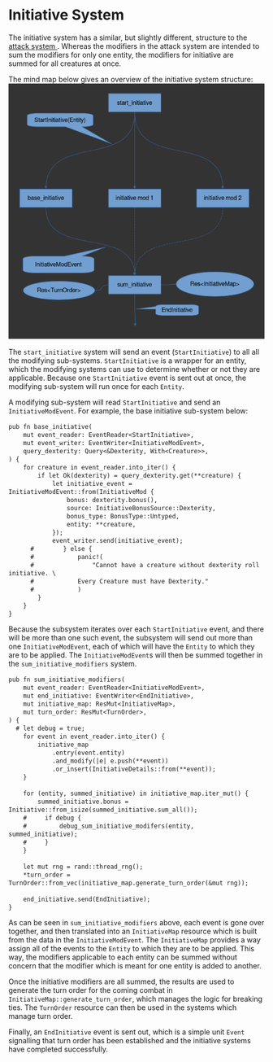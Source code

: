 # Initiative System
The initiative system has a similar, but slightly different, structure to the
[ attack system ](./game_systems/combat_system/attack_system/attack.md).
Whereas the modifiers in the attack system are intended to sum the modifiers for
only one entity, the modifiers for initiative are summed for all creatures at
once.

The mind map below gives an overview of the initiative system structure:
![Initiative System](images/initiative_system.png)

The `start_initiative` system will send an event (`StartInitiative`) to all all the modifying
sub-systems. `StartInitiative` is a wrapper for an entity, which the modifying
systems can use to determine whether or not they are applicable. Because one
`StartInitiative` event is sent out at once, the modifying sub-system will run
once for each `Entity`.

A modifying sub-system will read `StartInitiative` and send an
`InitiativeModEvent`. For example, the base initiative sub-system below:
```rust,noplayground
pub fn base_initiative(
    mut event_reader: EventReader<StartInitiative>,
    mut event_writer: EventWriter<InitiativeModEvent>,
    query_dexterity: Query<&Dexterity, With<Creature>>,
) {
    for creature in event_reader.into_iter() {
        if let Ok(dexterity) = query_dexterity.get(**creature) {
            let initiative_event = InitiativeModEvent::from(InitiativeMod {
                bonus: dexterity.bonus(),
                source: InitiativeBonusSource::Dexterity,
                bonus_type: BonusType::Untyped,
                entity: **creature,
            });
            event_writer.send(initiative_event);
      #        } else {
      #            panic!(
      #                "Cannot have a creature without dexterity roll initiative. \
      #            Every Creature must have Dexterity."
      #            )
        }
    }
}
```

Because the subsystem iterates over each `StartInitiative` event, and there will
be more than one such event, the subsystem will send out more than one
`InitiativeModEvent`, each of which will have the `Entity` to which they are to
be applied. The `InitiativeModEvent`s will then be summed together in the 
`sum_initiative_modifiers` system.

```rust,noplayground 
pub fn sum_initiative_modifiers(
    mut event_reader: EventReader<InitiativeModEvent>,
    mut end_initiative: EventWriter<EndInitiative>,
    mut initiative_map: ResMut<InitiativeMap>,
    mut turn_order: ResMut<TurnOrder>,
) {
  # let debug = true;
    for event in event_reader.into_iter() {
        initiative_map
            .entry(event.entity)
            .and_modify(|e| e.push(**event))
            .or_insert(InitiativeDetails::from(**event));
    }

    for (entity, summed_initiative) in initiative_map.iter_mut() {
        summed_initiative.bonus = Initiative::from_isize(summed_initiative.sum_all());
    #     if debug {
    #         debug_sum_initiative_modifers(entity, summed_initiative);
    #     }
    }

    let mut rng = rand::thread_rng();
    *turn_order = TurnOrder::from_vec(initiative_map.generate_turn_order(&mut rng));

    end_initiative.send(EndInitiative);
}
```

As can be seen in `sum_initiative_modifiers` above, each event is gone over
together, and then translated into an `InitiativeMap` resource which is built
from the data in the `InitiativeModEvent`. The `InitiativeMap` provides a way
assign all of the events to the `Entity` to which they are to be applied. This
way, the modifiers applicable to each entity can be summed without concern that
the modifier which is meant for one entity is added to another.

Once the initiative modifiers are all summed, the results are used to generate
the turn order for the coming combat in `InitiativeMap::generate_turn_order`,
which manages the logic for breaking ties. The `TurnOrder` resource can then be
used in the systems which manage turn order.

Finally, an `EndInitiative` event is sent out, which is a simple unit `Event`
signalling that turn order has been established and the initiative systems have
completed successfully.
